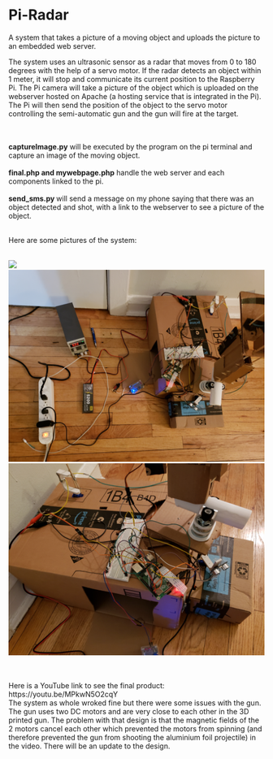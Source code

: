 # Pi-Radar
A system that takes a picture of a moving object and uploads the picture to an embedded web server. 


<html>
  <p>The system uses an ultrasonic sensor as a radar that moves from 0 to 180 degrees with the help of a servo motor. If the radar detects an object within 1 meter, it will stop and communicate its current position to the Raspberry Pi. The Pi camera will take a picture of the object which is uploaded on the webserver hosted on Apache (a hosting service that is integrated in the Pi). The Pi will then send the position of the object to the servo motor controlling the semi-automatic gun and the gun will fire at the target.</p><br><br>
  <b>captureImage.py</b> will be executed by the program on the pi terminal and capture an image of the moving object. <br><br>
  <b>final.php and mywebpage.php</b> handle the web server and each components linked to the pi.<br><br>
  <b>send_sms.py </b> will send a message on my phone saying that there was an object detected and shot, with a link to the webserver to see a picture of the object.<br><br>

<p>Here are some pictures of the system: </p><br>
<img src="comp164/front1.png"><br>
<img src="comp164/top[1].jpg"><br>
<img src="comp164/side[1].jpg"><br><br><br>
<p>Here is a YouTube link to see the final product: https://youtu.be/MPkwN5O2cqY <br>The system as whole wroked fine but there were some issues with the gun. The gun uses two DC motors and are very close to each other in the 3D printed gun. The problem with that design is that the magnetic fields of the 2 motors cancel each other which prevented the motors from spinning (and therefore prevented the gun from shooting the aluminium foil projectile) in the video. There will be an update to the design.
</html>
